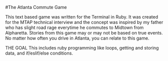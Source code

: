 #The Atlanta Commute Game

This text based game was written for the Terminal in Ruby. It was created for the MTAP technical interview and the concept was inspired by my father who has slight road rage everytime he commutes to Midtown from Alpharetta. 
Stories from this game may or may not be based on true events.
No matter how often you drive in Atlanta, you can relate to this game. 

THE GOAL
This includes ruby programming like loops, getting and storing data, and if/eslif/else conditions. 
